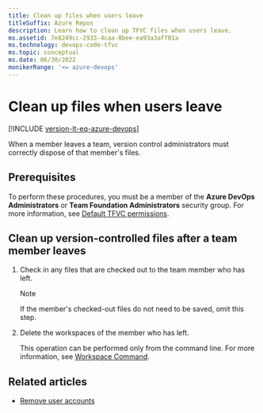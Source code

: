 ```yaml
---
title: Clean up files when users leave
titleSuffix: Azure Repos
description: Learn how to clean up TFVC files when users leave.
ms.assetid: 7e8249cc-2933-4caa-8bee-ea93a3aff01a
ms.technology: devops-code-tfvc
ms.topic: conceptual
ms.date: 06/30/2022
monikerRange: '<= azure-devops'
---
```



# Clean up files when users leave

[!INCLUDE [version-lt-eq-azure-devops](../../includes/version-lt-eq-azure-devops.md)]

When a member leaves a team, version control administrators must correctly dispose of that member's files.

## Prerequisites

To perform these procedures, you must be a member of the **Azure DevOps Administrators** or **Team Foundation Administrators** security group. For more information, see [Default TFVC permissions](../../organizations/security/default-tfvc-permissions.md).

## Clean up version-controlled files after a team member leaves

1.  Check in any files that are checked out to the team member who has left.

    > [!NOTE]
    > If the member's checked-out files do not need to be saved, omit this step.

2.  Delete the workspaces of the member who has left.

    This operation can be performed only from the command line. For more information, see [Workspace Command](workspace-command.md).

## Related articles

- [Remove user accounts](../../organizations/security/remove-users-prohibit-access.md)